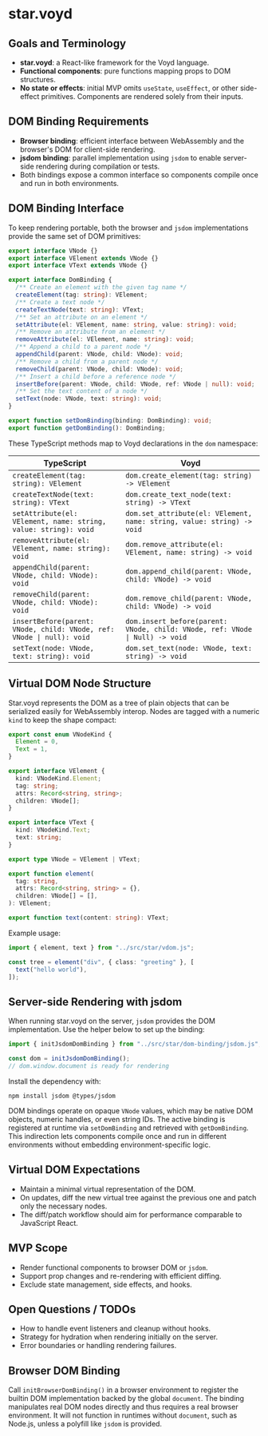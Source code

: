 # star.voyd

## Goals and Terminology

- **star.voyd**: a React-like framework for the Voyd language.
- **Functional components**: pure functions mapping props to DOM structures.
- **No state or effects**: initial MVP omits `useState`, `useEffect`, or other side-effect primitives. Components are rendered solely from their inputs.

## DOM Binding Requirements

- **Browser binding**: efficient interface between WebAssembly and the browser's DOM for client-side rendering.
- **jsdom binding**: parallel implementation using `jsdom` to enable server-side rendering during compilation or tests.
- Both bindings expose a common interface so components compile once and run in both environments.

## DOM Binding Interface

To keep rendering portable, both the browser and `jsdom` implementations provide the same set of DOM primitives:

```ts
export interface VNode {}
export interface VElement extends VNode {}
export interface VText extends VNode {}

export interface DomBinding {
  /** Create an element with the given tag name */
  createElement(tag: string): VElement;
  /** Create a text node */
  createTextNode(text: string): VText;
  /** Set an attribute on an element */
  setAttribute(el: VElement, name: string, value: string): void;
  /** Remove an attribute from an element */
  removeAttribute(el: VElement, name: string): void;
  /** Append a child to a parent node */
  appendChild(parent: VNode, child: VNode): void;
  /** Remove a child from a parent node */
  removeChild(parent: VNode, child: VNode): void;
  /** Insert a child before a reference node */
  insertBefore(parent: VNode, child: VNode, ref: VNode | null): void;
  /** Set the text content of a node */
  setText(node: VNode, text: string): void;
}

export function setDomBinding(binding: DomBinding): void;
export function getDomBinding(): DomBinding;
```

These TypeScript methods map to Voyd declarations in the `dom` namespace:

| TypeScript | Voyd |
| ---------- | ---- |
| `createElement(tag: string): VElement` | `dom.create_element(tag: string) -> VElement` |
| `createTextNode(text: string): VText` | `dom.create_text_node(text: string) -> VText` |
| `setAttribute(el: VElement, name: string, value: string): void` | `dom.set_attribute(el: VElement, name: string, value: string) -> void` |
| `removeAttribute(el: VElement, name: string): void` | `dom.remove_attribute(el: VElement, name: string) -> void` |
| `appendChild(parent: VNode, child: VNode): void` | `dom.append_child(parent: VNode, child: VNode) -> void` |
| `removeChild(parent: VNode, child: VNode): void` | `dom.remove_child(parent: VNode, child: VNode) -> void` |
| `insertBefore(parent: VNode, child: VNode, ref: VNode \| null): void` | `dom.insert_before(parent: VNode, child: VNode, ref: VNode \| Null) -> void` |
| `setText(node: VNode, text: string): void` | `dom.set_text(node: VNode, text: string) -> void` |
## Virtual DOM Node Structure

Star.voyd represents the DOM as a tree of plain objects that can be serialized easily for WebAssembly interop. Nodes are tagged with a numeric `kind` to keep the shape compact:

```ts
export const enum VNodeKind {
  Element = 0,
  Text = 1,
}

export interface VElement {
  kind: VNodeKind.Element;
  tag: string;
  attrs: Record<string, string>;
  children: VNode[];
}

export interface VText {
  kind: VNodeKind.Text;
  text: string;
}

export type VNode = VElement | VText;

export function element(
  tag: string,
  attrs: Record<string, string> = {},
  children: VNode[] = [],
): VElement;

export function text(content: string): VText;
```

Example usage:

```ts
import { element, text } from "../src/star/vdom.js";

const tree = element("div", { class: "greeting" }, [
  text("hello world"),
]);
```


## Server-side Rendering with jsdom

When running star.voyd on the server, `jsdom` provides the DOM implementation. Use the helper below to set up the binding:

```ts
import { initJsdomDomBinding } from "../src/star/dom-binding/jsdom.js";

const dom = initJsdomDomBinding();
// dom.window.document is ready for rendering
```

Install the dependency with:

```
npm install jsdom @types/jsdom
```

DOM bindings operate on opaque `VNode` values, which may be native DOM objects, numeric handles, or even string IDs. The active binding is registered at runtime via `setDomBinding` and retrieved with `getDomBinding`. This indirection lets components compile once and run in different environments without embedding environment-specific logic.

## Virtual DOM Expectations

- Maintain a minimal virtual representation of the DOM.
- On updates, diff the new virtual tree against the previous one and patch only the necessary nodes.
- The diff/patch workflow should aim for performance comparable to JavaScript React.

## MVP Scope

- Render functional components to browser DOM or `jsdom`.
- Support prop changes and re-rendering with efficient diffing.
- Exclude state management, side effects, and hooks.

## Open Questions / TODOs

- How to handle event listeners and cleanup without hooks.
- Strategy for hydration when rendering initially on the server.
- Error boundaries or handling rendering failures.

## Browser DOM Binding

Call `initBrowserDomBinding()` in a browser environment to register the builtin DOM implementation backed by the global `document`. The binding manipulates real DOM nodes directly and thus requires a real browser environment. It will not function in runtimes without `document`, such as Node.js, unless a polyfill like `jsdom` is provided.
